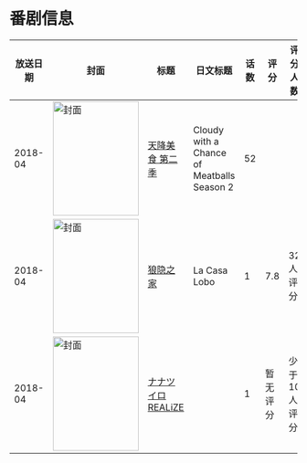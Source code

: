 # 番剧信息

|放送日期|封面|标题|日文标题|话数|评分|评分人数|
|---|---|---|---|---|---|---|
|2018-04|<img src="//lain.bgm.tv/pic/cover/c/e2/80/530445_BD5V7.jpg" alt="封面" style="width:150px;height:200px;object-fit:cover;">|[天降美食 第二季](https://bangumi.tv/subject/530445)|Cloudy with a Chance of Meatballs Season 2|52|||
|2018-04|<img src="//lain.bgm.tv/pic/cover/c/d5/35/281503_HmUhi.jpg" alt="封面" style="width:150px;height:200px;object-fit:cover;">|[狼隐之家](https://bangumi.tv/subject/281503)|La Casa Lobo|1|7.8|32人评分|
|2018-04|<img src="//lain.bgm.tv/pic/cover/c/d4/16/325820_yY07b.jpg" alt="封面" style="width:150px;height:200px;object-fit:cover;">|[ナナツイロ REALiZE](https://bangumi.tv/subject/325820)||1|暂无评分|少于10人评分|
